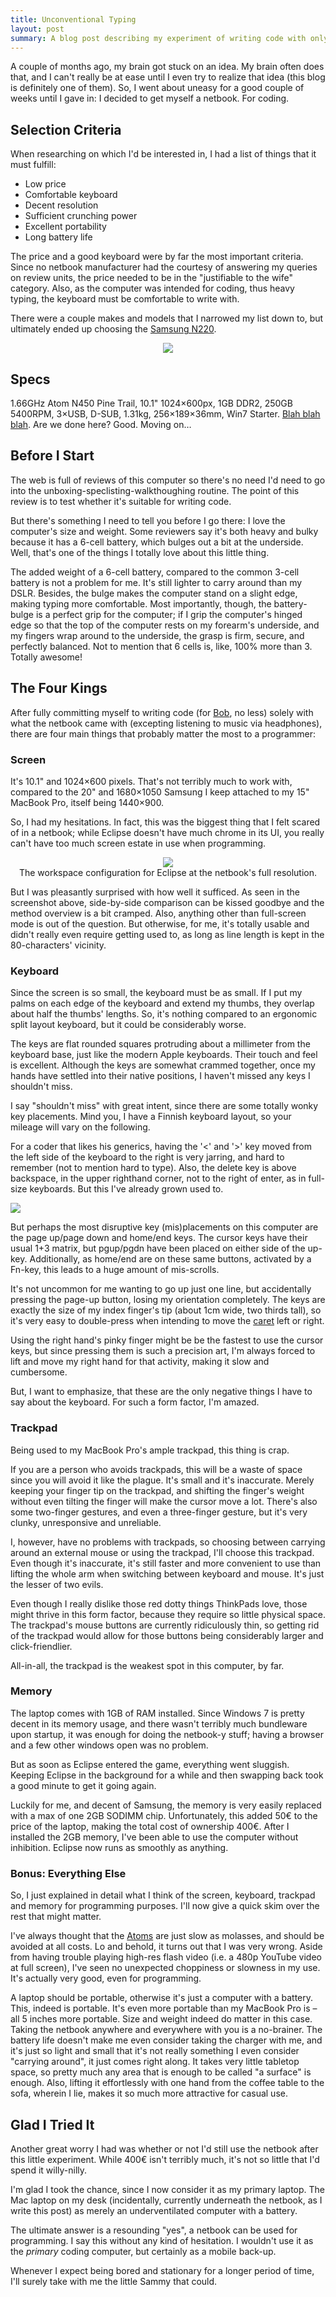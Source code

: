 ```yaml
---
title: Unconventional Typing
layout: post
summary: A blog post describing my experiment of writing code with only a netbook at hand.
---
```


A couple of months ago, my brain got stuck on an idea. My brain often does that, and I can't really be at ease until I even try to realize that idea (this blog is definitely one of them). So, I went about uneasy for a good couple of weeks until I gave in: I decided to get myself a netbook. For coding.

<!--break-->

## Selection Criteria

When researching on which I'd be interested in, I had a list of things that it must fulfill:

* Low price
* Comfortable keyboard
* Decent resolution
* Sufficient crunching power
* Excellent portability
* Long battery life

The price and a good keyboard were by far the most important criteria. Since no netbook manufacturer had the courtesy of answering my queries on review units, the price needed to be in the "justifiable to the wife" category. Also, as the computer was intended for coding, thus heavy typing, the keyboard must be comfortable to write with.

There were a couple makes and models that I narrowed my list down to, but ultimately ended up choosing the [Samsung N220](http://www.google.fi/search?q=samsung+n220).

<div style="text-align: center"><img src="/media/unconventional-typing/samsung_n200.jpg"/></div>

## Specs

1.66GHz Atom N450 Pine Trail, 10.1" 1024&times;600px, 1GB DDR2, 250GB 5400RPM, 3&times;USB, D-SUB, 1.31kg, 256&times;189&times;36mm, Win7 Starter. [Blah blah blah](http://www.youtube.com/results?search_query=samsung+n220+review). Are we done here? Good. Moving on&hellip;

## Before I Start

The web is full of reviews of this computer so there's no need I'd need to go into the unboxing-speclisting-walkthoughing routine. The point of this review is to test whether it's suitable for writing code.

But there's something I need to tell you before I go there: I love the computer's size and weight. Some reviewers say it's both heavy and bulky because it has a 6-cell battery, which bulges out a bit at the underside. Well, that's one of the things I totally love about this little thing.

The added weight of a 6-cell battery, compared to the common 3-cell battery is not a problem for me. It's still lighter to carry around than my DSLR. Besides, the bulge makes the computer stand on a slight edge, making typing more comfortable. Most importantly, though, the battery-bulge is a perfect grip for the computer; if I grip the computer's hinged edge so that the top of the computer rests on my forearm's underside, and my fingers wrap around to the underside, the grasp is firm, secure, and perfectly balanced. Not to mention that 6 cells is, like, 100% more than 3. Totally awesome!

## The Four Kings

After fully committing myself to writing code (for [Bob](http://wiki.github.com/wolfie/Bob/), no less) solely with what the netbook came with (excepting listening to music via headphones), there are four main things that probably matter the most to a programmer:

### Screen

It's 10.1" and 1024&times;600 pixels. That's not terribly much to work with, compared to the 20" and 1680&times;1050 Samsung I keep attached to my 15" MacBook Pro, itself being 1440&times;900.

So, I had my hesitations. In fact, this was the biggest thing that I felt scared of in a netbook; while Eclipse doesn't have much chrome in its UI, you really can't have too much screen estate in use when programming.

<div style="text-align:center"><img src="/media/unconventional-typing/netbook-eclipse.png"/>
<div class="caption">The workspace configuration for Eclipse at the netbook's full resolution.</div>
</div>

But I was pleasantly surprised with how well it sufficed. As seen in the screenshot above, side-by-side comparison can be kissed goodbye and the method overview is a bit cramped. Also, anything other than full-screen mode is out of the question. But otherwise, for me, it's totally usable and didn't really even require getting used to, as long as line length is kept in the 80-characters' vicinity.

### Keyboard

Since the screen is so small, the keyboard must be as small. If I put my palms on each edge of the keyboard and extend my thumbs, they overlap about half the thumbs' lengths. So, it's nothing compared to an ergonomic split layout keyboard, but it could be considerably worse.

The keys are flat rounded squares protruding about a millimeter from the keyboard base, just like the modern Apple keyboards. Their touch and feel is excellent. Although the keys are somewhat crammed together, once my hands have settled into their native positions, I haven't missed any keys I shouldn't miss.

I say "shouldn't miss" with great intent, since there are some totally wonky key placements. Mind you, I have a Finnish keyboard layout, so your mileage will vary on the following. 

For a coder that likes his generics, having the '<' and '>' key moved from the left side of the keyboard to the right is very jarring, and hard to remember (not to mention hard to type). Also, the delete key is above backspace, in the upper righthand corner, not to the right of enter, as in full-size keyboards. But this I've already grown used to.

<img class="right" src="/media/unconventional-typing/cursorkeys.jpg"/>

But perhaps the most disruptive key (mis)placements on this computer are the page up/page down and home/end keys. The cursor keys have their usual 1+3 matrix, but pgup/pgdn have been placed on either side of the up-key. Additionally, as home/end are on these same buttons, activated by a Fn-key, this leads to a huge amount of mis-scrolls. 

It's not uncommon for me wanting to go up just one line, but accidentally pressing the page-up button, losing my orientation completely. The keys are exactly the size of my index finger's tip (about 1cm wide, two thirds tall), so it's very easy to double-press when intending to move the [caret][caret] left or right.

[caret]: http://en.wikipedia.org/wiki/Cursor_(computers)

Using the right hand's pinky finger might be be the fastest to use the cursor keys, but since pressing them is such a precision art, I'm always forced to lift and move my right hand for that activity, making it slow and cumbersome. 

But, I want to emphasize, that these are the only negative things I have to say about the keyboard. For such a form factor, I'm amazed.

### Trackpad

Being used to my MacBook Pro's ample trackpad, this thing is crap. 

If you are a person who avoids trackpads, this will be a waste of space since you will avoid it like the plague. It's small and it's inaccurate. Merely keeping your finger tip on the trackpad, and shifting the finger's weight without even tilting the finger will make the cursor move a lot. There's also some two-finger gestures, and even a three-finger gesture, but it's very clunky, unresponsive and unreliable.

I, however, have no problems with trackpads, so choosing between carrying around an external mouse or using the trackpad, I'll choose this trackpad. Even though it's inaccurate, it's still faster and more convenient to use than lifting the whole arm when switching between keyboard and mouse. It's just the lesser of two evils.

Even though I really dislike those red dotty things ThinkPads love, those might thrive in this form factor, because they require so little physical space. The trackpad's mouse buttons are currently ridiculously thin, so getting rid of the trackpad would allow for those buttons being considerably larger and click-friendlier.

All-in-all, the trackpad is the weakest spot in this computer, by far.

### Memory

The laptop comes with 1GB of RAM installed. Since Windows 7 is pretty decent in its memory usage, and there wasn't terribly much bundleware upon startup, it was enough for doing the netbook-y stuff; having a browser and a few other windows open was no problem.

But as soon as Eclipse entered the game, everything went sluggish. Keeping Eclipse in the background for a while and then swapping back took a good  minute to get it going again.

Luckily for me, and decent of Samsung, the memory is very easily replaced with a max of one 2GB SODIMM chip. Unfortunately, this added 50&euro; to the price of the laptop, making the total cost of ownership 400&euro;. After I installed the 2GB memory, I've been able to use the computer without inhibition. Eclipse now runs as smoothly as anything.

### Bonus: Everything Else

So, I just explained in detail what I think of the screen, keyboard, trackpad and memory for programming purposes. I'll now give a quick skim over the rest that might matter.

I've always thought that the [Atoms](http://en.wikipedia.org/wiki/Intel_Atom) are just slow as molasses, and should be avoided at all costs. Lo and behold, it turns out that I was very wrong. Aside from having trouble playing high-res flash video (i.e. a 480p YouTube video at full screen), I've seen no unexpected choppiness or slowness in my use. It's actually very good, even for programming.

A laptop should be portable, otherwise it's just a computer with a battery. This, indeed is portable. It's even more portable than my MacBook Pro is &ndash; all 5 inches more portable. Size and weight indeed do matter in this case. Taking the netbook anywhere and everywhere with you is a no-brainer. The battery life doesn't make me even consider taking the charger with me, and it's just so light and small that it's not really something I even consider "carrying around", it just comes right along. It takes very little tabletop space, so pretty much any area that is enough to be called "a surface" is enough. Also, lifting it effortlessly with one hand from the coffee table to the sofa, wherein I lie, makes it so much more attractive for casual use.

## Glad I Tried It

Another great worry I had was whether or not I'd still use the netbook after this little experiment. While 400&euro; isn't terribly much, it's not so little that I'd spend it willy-nilly.

I'm glad I took the chance, since I now consider it as my primary laptop. The Mac laptop on my desk (incidentally, currently underneath the netbook, as I write this post) as merely an underventilated computer with a battery.

The ultimate answer is a resounding "yes", a netbook can be used for programming. I say this without any kind of hesitation. I wouldn't use it as the _primary_ coding computer, but certainly as a mobile back-up.

Whenever I expect being bored and stationary for a longer period of time, I'll surely take with me the little Sammy that could.
